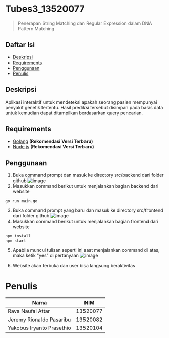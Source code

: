 # Tubes3_13520077
> Penerapan String Matching dan Regular Expression dalam DNA Pattern Matching

## Daftar Isi
* [Deskripsi](#deskripsi)
* [Requirements](#requirements)
* [Penggunaan](#penggunaan)
* [Penulis](#penulis)

## Deskripsi
Aplikasi interaktif untuk mendeteksi apakah seorang pasien mempunyai penyakit genetik tertentu. Hasil prediksi tersebut disimpan pada basis data untuk kemudian dapat ditampilkan berdasarkan query pencarian.

## Requirements
- [Golang](https://go.dev/doc/install) **(Rekomendasi Versi Terbaru)**
- [Node.js](https://nodejs.org/en/download/) **(Rekomendasi Versi Terbaru)**

## Penggunaan
1. Buka command prompt dan masuk ke directory src/backend dari folder github
![image](https://user-images.githubusercontent.com/82079465/165859298-a90cdda5-2939-4409-b631-539f1ad81439.png)
2. Masukkan command berikut untuk menjalankan bagian backend dari website
```
go run main.go
```
3. Buka command prompt yang baru dan masuk ke directory src/frontend dari folder github
![image](https://user-images.githubusercontent.com/82079465/165859534-42049d43-0d21-432b-b0d0-22d1584b7669.png)
4. Masukkan command berikut untuk menjalankan bagian frontend dari website
```
npm install
npm start
```
5. Apabila muncul tulisan seperti ini saat menjalankan command di atas, maka ketik "yes" di pertanyaan
![image](https://user-images.githubusercontent.com/82079465/165859776-662badea-f878-4307-a348-aece778dcd9f.png)

7. Website akan terbuka dan user bisa langsung beraktivitas

# Penulis
Nama                        | NIM
----                        | ----
Rava Naufal Attar           | 13520077
Jeremy Rionaldo Pasaribu    | 13520082
Yakobus Iryanto Prasethio   | 13520104
